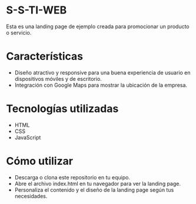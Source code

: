 # S-S-TI-WEB
Esta es una landing page de ejemplo creada para promocionar un producto o servicio.

# Características
- Diseño atractivo y responsive para una buena experiencia de usuario en dispositivos móviles y de escritorio.
- Integración con Google Maps para mostrar la ubicación de la empresa.

# Tecnologías utilizadas
- HTML
- CSS
- JavaScript

# Cómo utilizar
- Descarga o clona este repositorio en tu equipo.
- Abre el archivo index.html en tu navegador para ver la landing page.
- Personaliza el contenido y el diseño de la landing page según tus necesidades.
